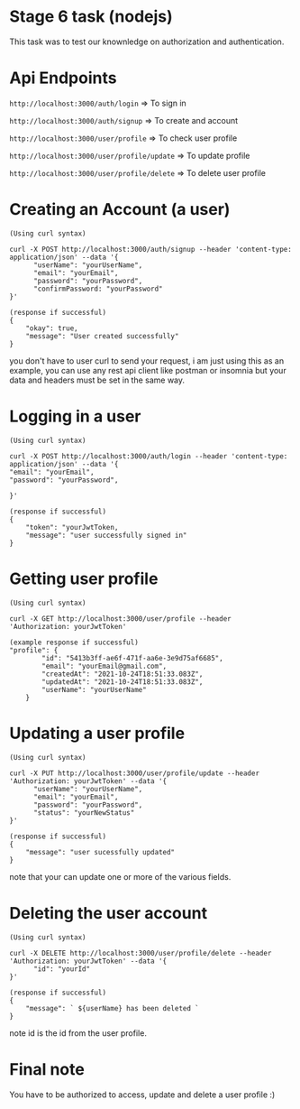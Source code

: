 # Stage 6 task (nodejs)

This task was to test our knownledge on authorization and authentication.

# Api Endpoints

`http://localhost:3000/auth/login` => To sign in

`http://localhost:3000/auth/signup` => To create and account

`http://localhost:3000/user/profile` => To check user profile

`http://localhost:3000/user/profile/update` => To update profile

`http://localhost:3000/user/profile/delete` => To delete user profile

# Creating an Account (a user)

```
(Using curl syntax)

curl -X POST http://localhost:3000/auth/signup --header 'content-type: application/json' --data '{
      "userName": "yourUserName",
      "email": "yourEmail",
      "password": "yourPassword",
      "confirmPassword: "yourPassword"
}'

(response if successful)
{
    "okay": true,
    "message": "User created successfully"
}
```

you don't have to user curl to send your request, i am just using this as an example, you can use any rest api client like postman or insomnia but your data and headers must be set in the same way.

# Logging in a user

```
(Using curl syntax)

curl -X POST http://localhost:3000/auth/login --header 'content-type: application/json' --data '{
"email": "yourEmail",
"password": "yourPassword",

}'

(response if successful)
{
    "token": "yourJwtToken,
    "message": "user successfully signed in"
}
```

# Getting user profile

```
(Using curl syntax)

curl -X GET http://localhost:3000/user/profile --header 'Authorization: yourJwtToken'

(example response if successful)
"profile": {
        "id": "5413b3ff-ae6f-471f-aa6e-3e9d75af6685",
        "email": "yourEmail@gmail.com",
        "createdAt": "2021-10-24T18:51:33.083Z",
        "updatedAt": "2021-10-24T18:51:33.083Z",
        "userName": "yourUserName"
    }
```

# Updating a user profile

```
(Using curl syntax)

curl -X PUT http://localhost:3000/user/profile/update --header 'Authorization: yourJwtToken' --data '{
      "userName": "yourUserName",
      "email": "yourEmail",
      "password": "yourPassword",
      "status": "yourNewStatus"
}'

(response if successful)
{
    "message": "user sucessfully updated"
}
```

note that your can update one or more of the various fields.

# Deleting the user account

```
(Using curl syntax)

curl -X DELETE http://localhost:3000/user/profile/delete --header 'Authorization: yourJwtToken' --data '{
      "id": "yourId"
}'

(response if successful)
{
    "message": ` ${userName} has been deleted `
}
```

note id is the id from the user profile.

# Final note

You have to be authorized to access, update and delete a user profile :)
